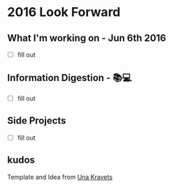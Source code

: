 # 2016 Look Forward

## What I'm working on - Jun 6th 2016
- [ ] fill out

## Information Digestion - :books::computer:
- [ ] fill out

## Side Projects
- [ ] fill out


## kudos
Template and Idea from [Una Kravets](https://github.com/una)

